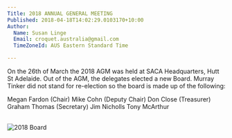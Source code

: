 ```yaml
---
Title: 2018 ANNUAL GENERAL MEETING
Published: 2018-04-18T14:02:29.0103170+10:00
Author:
  Name: Susan Linge
  Email: croquet.australia@gmail.com
  TimeZoneId: AUS Eastern Standard Time

---
```

On the 26th of March the 2018 AGM was held at SACA Headquarters, Hutt St Adelaide. Out of the AGM, the delegates elected a new Board. Murray Tinker did not stand for re-election so the board is made up of the following: 

Megan Fardon (Chair)
Mike Cohn (Deputy Chair)
Don Close (Treasurer)
Graham Thomas (Secretary)
Jim Nicholls
Tony McArthur

<br/><img src="/Dropbox/2018 Board.jpg" alt="2018 Board" title="2018 Board"/>